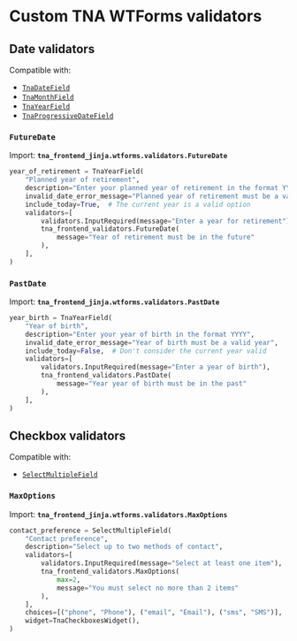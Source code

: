 # Custom TNA WTForms validators

## Date validators

Compatible with:

- [`TnaDateField`](./tna-fields.md#tnadatefield)
- [`TnaMonthField`](./tna-fields.md#tnamonthfield)
- [`TnaYearField`](./tna-fields.md#tnayearfield)
- [`TnaProgressiveDateField`](./tna-fields.md#tnaprogressivedatefield)

### `FutureDate`

Import: **`tna_frontend_jinja.wtforms.validators.FutureDate`**

```py
year_of_retirement = TnaYearField(
    "Planned year of retirement",
    description="Enter your planned year of retirement in the format YYYY",
    invalid_date_error_message="Planned year of retirement must be a valid year",
    include_today=True,  # The current year is a valid option
    validators=[
        validators.InputRequired(message="Enter a year for retirement"),
        tna_frontend_validators.FutureDate(
            message="Year of retirement must be in the future"
        ),
    ],
)
```

### `PastDate`

Import: **`tna_frontend_jinja.wtforms.validators.PastDate`**

```py
year_birth = TnaYearField(
    "Year of birth",
    description="Enter your year of birth in the format YYYY",
    invalid_date_error_message="Year of birth must be a valid year",
    include_today=False,  # Don't consider the current year valid
    validators=[
        validators.InputRequired(message="Enter a year of birth"),
        tna_frontend_validators.PastDate(
            message="Year year of birth must be in the past"
        ),
    ],
)
```

## Checkbox validators

Compatible with:

- [`SelectMultipleField`](https://wtforms.readthedocs.io/en/3.1.x/fields/#wtforms.fields.SelectMultipleField)

### `MaxOptions`

Import: **`tna_frontend_jinja.wtforms.validators.MaxOptions`**

```py
contact_preference = SelectMultipleField(
    "Contact preference",
    description="Select up to two methods of contact",
    validators=[
        validators.InputRequired(message="Select at least one item"),
        tna_frontend_validators.MaxOptions(
            max=2,
            message="You must select no more than 2 items"
        ),
    ],
    choices=[("phone", "Phone"), ("email", "Email"), ("sms", "SMS")],
    widget=TnaCheckboxesWidget(),
)
```

